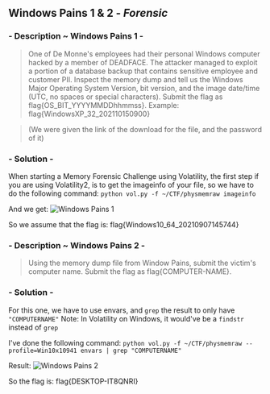 ## Windows Pains 1 & 2 - *Forensic*

### - Description ~ Windows Pains 1 -

> One of De Monne's employees had their personal Windows computer 
hacked by a member of DEADFACE. The attacker managed to exploit a 
portion of a database backup that contains sensitive employee and customer PII.
> Inspect the memory dump and tell us the Windows Major Operating System Version, 
bit version, and the image date/time (UTC, no spaces or special characters). 
Submit the flag as flag{OS_BIT_YYYYMMDDhhmmss}.
> Example: flag{WindowsXP_32_202110150900}

> (We were given the link of the download for the file, and the password of it)

### - Solution -

When starting a Memory Forensic Challenge using Volatility, the first step if you
are using Volatility2, is to get the imageinfo of your file, so we have to do the 
following command:
`python vol.py -f ~/CTF/physmemraw imageinfo`

And we get:
![Windows Pains 1](https://user-images.githubusercontent.com/68814228/137789506-977acac3-1c0e-4484-ba5a-29f514826a2f.png)

So we assume that the flag is: flag{Windows10_64_20210907145744}

### - Description ~ Windows Pains 2 -

> Using the memory dump file from Window Pains, submit the victim's computer name.
> Submit the flag as flag{COMPUTER-NAME}.

### - Solution -

For this one, we have to use envars, and `grep` the result to only have `"COMPUTERNAME"`
Note: In Volatility on Windows, it would've be a `findstr` instead of `grep`

I've done the following command:
`python vol.py -f ~/CTF/physmemraw --profile=Win10x10941 envars | grep "COMPUTERNAME"`

Result:
![Windows Pains 2](https://user-images.githubusercontent.com/68814228/137793730-08496158-2433-4fe2-8dd0-67217c44a544.png)

So the flag is: flag{DESKTOP-IT8QNRI}